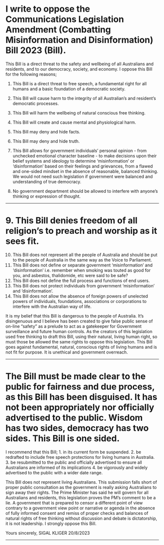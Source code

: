 # I write to oppose the Communications Legislation Amendment (Combatting Misinformation and Disinformation) Bill 2023 (Bill).
 This Bill is a direct threat to the safety and wellbeing of all Australians and residents, and to our democracy, society, and economy.
 I oppose this Bill for the following reasons;
 1. This Bill is a direct threat to free speech, a fundamental right for all humans and a basic foundation of a democratic society.
 2. This Bill will cause harm to the integrity of all Australian’s and resident’s democratic processes.
 3. This Bill will harm the wellbeing of natural conscious free thinking.
 4. This Bill will create and cause mental and physiological harm.
 5. This Bill may deny and hide facts.
 6. This Bill may deny and hide truth.
 7. This Bill allows for government individuals’ personal opinion - from unchecked emotional character baseline - to make decisions upon their belief systems and ideology to determine ‘misinformation’ or ‘disinformation’ based on their feelings and grievances, from a flawed and one-sided mindset in the absence of reasonable, balanced thinking. We would not need such legislation if government were balanced and understanding of true democracy.

 8. No government department should be allowed to interfere with anyone’s thinking or expression of thought.


-----

# 9. This Bill denies freedom of all religion’s to preach and worship as it sees fit.
 10. This Bill does not represent all the people of Australia
 and should be put to the people of Australia in the same way as the Voice to Parliament.
 11. This Bill does not define or separate government
 ‘misinformation’ and ‘disinformation’ i.e. remember when smoking was touted as good for you, and asbestos, thalidomide, etc were said to be safe?
 12. This Bill does not define the full process and functions of
 end users.
 13. This Bill does not protect individuals from government
 ‘misinformation’ and ‘disinformation’.
 14. This Bill does not allow the absence of foreign powers of
 unelected powers of individuals, foundations, associations or corporations to interfere with the Australian way of life.

 It is my belief that this Bill is dangerous to the people of Australia. It’s disingenuous and I believe has been created to give false public sense of on-line “safety” as a prelude to act as a gatekeeper for Government surveillance and future human controls.
 As the creators of this legislation used free thinking to draft this Bill, using their natural, living human right, so must those be allowed the same rights to oppose this legislation.
 This Bill goes against fundamental, natural, conscious rights of living humans and is not fit for purpose. It is unethical and government overreach.


-----

# The Bill must be made clear to the public for fairness and due process, as this Bill has been disguised. It has not been appropriately nor officially advertised to the public. Wisdom has two sides, democracy has two sides. This Bill is one sided.

 I recommend that this Bill; 1. in its current form be suspended.
 2. be redrafted to include free speech protections for living humans in Australia.
 3. be resubmitted to the public and officially advertised to ensure all Australians are informed of its implications
 4. be vigorously and widely advertised to the public with a wider date range.

 This Bill does not represent living Australians. This submission falls short of proper public consultation as the government is really asking Australians to sign away their rights. The Prime Minister has said he will govern for all Australians and residents, this legislation proves the PM’s comment to be a lie.
 A government that is prepared to censor a different point of view contrary to a government view point or narrative or agenda in the absence of fully informed consent and remiss of proper checks and balances of natural rights of free thinking without discussion and debate is dictatorship, it is not leadership.
 I strongly oppose this Bill. 

 Yours sincerely,
 SIGAL KLIGER 20/8/2023


-----

